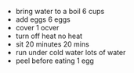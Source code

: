 * bring water to a boil 6 cups
* add eggs 6 eggs
* cover 1 ocver
* turn off heat no heat
* sit 20 minutes 20 mins
* run under cold water lots of water
* peel before eating 1 egg